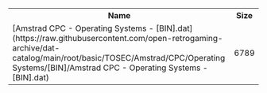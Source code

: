 <table>
<tr><th>Name</th><th>Size</th></tr>
<tr><td>[Amstrad CPC - Operating Systems - [BIN].dat](https://raw.githubusercontent.com/open-retrogaming-archive/dat-catalog/main/root/basic/TOSEC/Amstrad/CPC/Operating Systems/[BIN]/Amstrad CPC - Operating Systems - [BIN].dat)</td><td>6789</td></tr>
</table>
